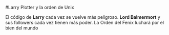 #Larry Plotter y la orden de Unix

El código de **Larry** cada vez se vuelve más peligroso.
**Lord Balmermort** y sus followers cada vez tienen más poder.
La Orden del Fenix luchará por el bien del mundo

